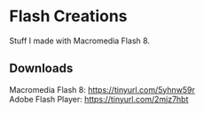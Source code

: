 # Flash Creations
Stuff I made with Macromedia Flash 8.

## Downloads
Macromedia Flash 8: https://tinyurl.com/5yhnw59r <br>
Adobe Flash Player: https://tinyurl.com/2mjz7hbt